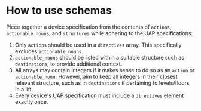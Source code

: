 # How to use schemas

Piece together a device specification from the contents of `actions`, `actionable_nouns`, and `structures` while adhering to the UAP specifications:

1. Only `actions` should be used in a `directives` array. This specifically excludes `actionable_nouns`.
2. `actionable_nouns` should be listed within a suitable structure such as `destinations`, to provide additional context.
3. All arrays may contain integers if it makes sense to do so as an `action` or `actionable_noun`. However, aim to keep all integers in their closest relevant structure, such as in `destinations` if pertaining to levels/floors in a lift.
5. Every device's UAP specification must include a `directives` element exactly once.
